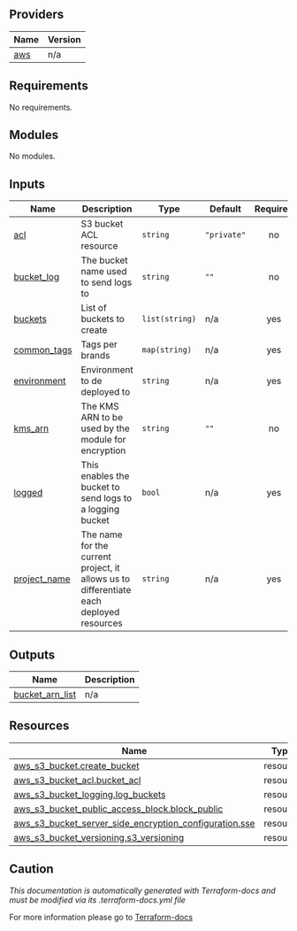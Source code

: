 <!-- BEGIN_TF_DOCS -->

## Providers

| Name | Version |
|------|---------|
| <a name="provider_aws"></a> [aws](#provider\_aws) | n/a |
## Requirements

No requirements.
## Modules

No modules.
## Inputs

| Name | Description | Type | Default | Required |
|------|-------------|------|---------|:--------:|
| <a name="input_acl"></a> [acl](#input\_acl) | S3 bucket ACL resource | `string` | `"private"` | no |
| <a name="input_bucket_log"></a> [bucket\_log](#input\_bucket\_log) | The bucket name used to send logs to | `string` | `""` | no |
| <a name="input_buckets"></a> [buckets](#input\_buckets) | List of buckets to create | `list(string)` | n/a | yes |
| <a name="input_common_tags"></a> [common\_tags](#input\_common\_tags) | Tags per brands | `map(string)` | n/a | yes |
| <a name="input_environment"></a> [environment](#input\_environment) | Environment to de deployed to | `string` | n/a | yes |
| <a name="input_kms_arn"></a> [kms\_arn](#input\_kms\_arn) | The KMS ARN to be used by the module for encryption | `string` | `""` | no |
| <a name="input_logged"></a> [logged](#input\_logged) | This enables the bucket to send logs to a logging bucket | `bool` | n/a | yes |
| <a name="input_project_name"></a> [project\_name](#input\_project\_name) | The name for the current project, it allows us to differentiate each deployed resources | `string` | n/a | yes |
## Outputs

| Name | Description |
|------|-------------|
| <a name="output_bucket_arn_list"></a> [bucket\_arn\_list](#output\_bucket\_arn\_list) | n/a |
## Resources

| Name | Type |
|------|------|
| [aws_s3_bucket.create_bucket](https://registry.terraform.io/providers/hashicorp/aws/latest/docs/resources/s3_bucket) | resource |
| [aws_s3_bucket_acl.bucket_acl](https://registry.terraform.io/providers/hashicorp/aws/latest/docs/resources/s3_bucket_acl) | resource |
| [aws_s3_bucket_logging.log_buckets](https://registry.terraform.io/providers/hashicorp/aws/latest/docs/resources/s3_bucket_logging) | resource |
| [aws_s3_bucket_public_access_block.block_public](https://registry.terraform.io/providers/hashicorp/aws/latest/docs/resources/s3_bucket_public_access_block) | resource |
| [aws_s3_bucket_server_side_encryption_configuration.sse](https://registry.terraform.io/providers/hashicorp/aws/latest/docs/resources/s3_bucket_server_side_encryption_configuration) | resource |
| [aws_s3_bucket_versioning.s3_versioning](https://registry.terraform.io/providers/hashicorp/aws/latest/docs/resources/s3_bucket_versioning) | resource |

## Caution

*This documentation is automatically generated with Terraform-docs and must be modified via its .terraform-docs.yml file*

For more information please go to [Terraform-docs](https://terraform-docs.io)
<!-- END_TF_DOCS -->
